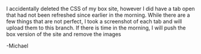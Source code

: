 I accidentally deleted the CSS of my box site, however I did have a tab open that had not been refreshed since earlier in the morning.
While there are a few things that are not perfect, I took a screenshot of each tab and will upload them to this branch.
If there is time in the morning, I will push the box version of the site and remove the images

-Michael

